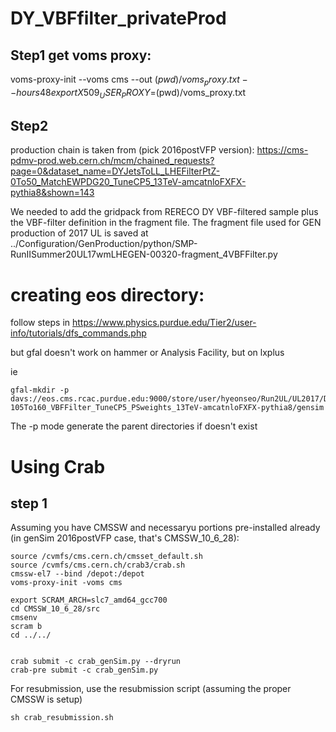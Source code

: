 # DY_VBFfilter_privateProd

## Step1 get voms proxy: 
voms-proxy-init --voms cms --out $(pwd)/voms_proxy.txt --hours 48
export X509_USER_PROXY=$(pwd)/voms_proxy.txt

## Step2


production chain is taken from (pick 2016postVFP version): https://cms-pdmv-prod.web.cern.ch/mcm/chained_requests?page=0&dataset_name=DYJetsToLL_LHEFilterPtZ-0To50_MatchEWPDG20_TuneCP5_13TeV-amcatnloFXFX-pythia8&shown=143


We needed to add the gridpack from RERECO DY VBF-filtered sample plus the VBF-filter definition in the fragment file. The fragment file used for GEN production of 2017 UL is saved at ../Configuration/GenProduction/python/SMP-RunIISummer20UL17wmLHEGEN-00320-fragment_4VBFFilter.py

# creating eos directory:

follow steps in https://www.physics.purdue.edu/Tier2/user-info/tutorials/dfs_commands.php

but gfal doesn't work on hammer or Analysis Facility, but on lxplus

ie

```
gfal-mkdir -p davs://eos.cms.rcac.purdue.edu:9000/store/user/hyeonseo/Run2UL/UL2017/DYJetsToLL_M-105To160_VBFFilter_TuneCP5_PSweights_13TeV-amcatnloFXFX-pythia8/gensim
```

The -p mode generate the parent directories if doesn't exist

# Using Crab

## step 1

Assuming you have CMSSW and necessaryu portions pre-installed already (in genSim 2016postVFP case, that's CMSSW_10_6_28):

```
source /cvmfs/cms.cern.ch/cmsset_default.sh
source /cvmfs/cms.cern.ch/crab3/crab.sh
cmssw-el7 --bind /depot:/depot
voms-proxy-init -voms cms

export SCRAM_ARCH=slc7_amd64_gcc700
cd CMSSW_10_6_28/src
cmsenv
scram b 
cd ../../


crab submit -c crab_genSim.py --dryrun
crab-pre submit -c crab_genSim.py 

```

For resubmission, use the resubmission script (assuming the proper CMSSW is setup)
```
sh crab_resubmission.sh
```